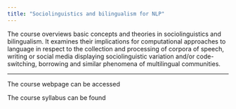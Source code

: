 ```yaml
---
title: "Sociolinguistics and bilingualism for NLP"
---
```

The course overviews basic concepts and theories in sociolinguistics and bilingualism. It examines their implications for computational approaches to language in respect to the collection and processing of corpora of speech, writing or social media displaying sociolinguistic variation and/or code- switching, borrowing and similar phenomena of multilingual communities.

---
The course webpage can be accessed 

The course syllabus can be found
